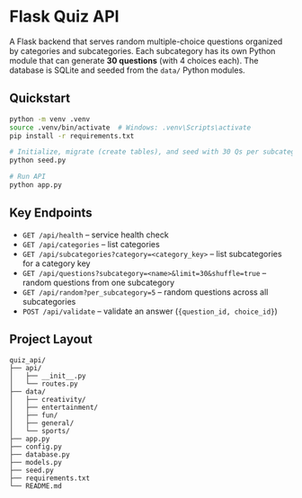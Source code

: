 # Flask Quiz API

A Flask backend that serves random multiple-choice questions organized by categories and subcategories.
Each subcategory has its own Python module that can generate **30 questions** (with 4 choices each).
The database is SQLite and seeded from the `data/` Python modules.

## Quickstart

```bash
python -m venv .venv
source .venv/bin/activate  # Windows: .venv\Scripts\activate
pip install -r requirements.txt

# Initialize, migrate (create tables), and seed with 30 Qs per subcategory
python seed.py

# Run API
python app.py
```

## Key Endpoints

- `GET /api/health` – service health check
- `GET /api/categories` – list categories
- `GET /api/subcategories?category=<category_key>` – list subcategories for a category key
- `GET /api/questions?subcategory=<name>&limit=30&shuffle=true` – random questions from one subcategory
- `GET /api/random?per_subcategory=5` – random questions across all subcategories
- `POST /api/validate` – validate an answer (`{question_id, choice_id}`)

## Project Layout

```
quiz_api/
├── api/
│   ├── __init__.py
│   └── routes.py
├── data/
│   ├── creativity/
│   ├── entertainment/
│   ├── fun/
│   ├── general/
│   └── sports/
├── app.py
├── config.py
├── database.py
├── models.py
├── seed.py
├── requirements.txt
└── README.md
```

